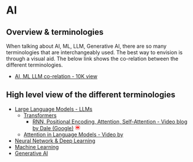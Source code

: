 # AI

## Overview & terminologies
When talking about AI, ML, LLM, Generative AI, there are so many terminologies that are interchangeably used. The best way to envision is through a visual aid. The below link shows the co-relation between the different terminologies.

* [AI, ML LLM co-relation - 10K view](/readme/ai-ml-venndiagram-readme.md)

## High level view of the different terminologies
* [Large Language Models - LLMs](/readme/llm-readme.md)
    * [Transformers](/readme/llm-readme.md#transformers)
        * [RNN, Positional Encoding, Attention, Self-Attention - Video blog by Dale (Google)](https://www.youtube.com/watch?v=SZorAJ4I-sA) <img src="/images/YouTube-icon-PNG.png" width="15" height="15">
    * [Attention in Language Models - Video by ](https://cohere.com/llmu/what-is-attention-in-language-models)
* [Neural Network & Deep Learning](/readme/neuralnetwork-deeplearning--readme.md)
* [Machine Learning](/readme/machine-learning-readme.md)
* [Generative AI](https://en.wikipedia.org/wiki/Generative_artificial_intelligence)